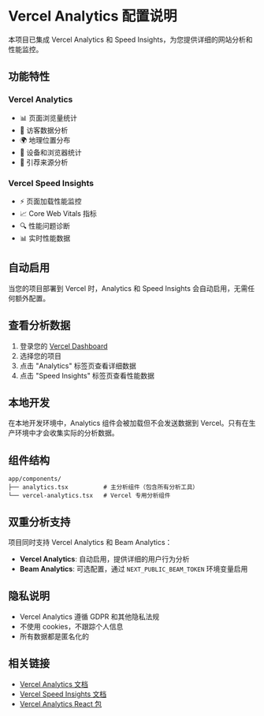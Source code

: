 # Vercel Analytics 配置说明

本项目已集成 Vercel Analytics 和 Speed Insights，为您提供详细的网站分析和性能监控。

## 功能特性

### Vercel Analytics
- 📊 页面浏览量统计
- 👥 访客数据分析
- 🌍 地理位置分布
- 📱 设备和浏览器统计
- 🔗 引荐来源分析

### Vercel Speed Insights
- ⚡ 页面加载性能监控
- 📈 Core Web Vitals 指标
- 🔍 性能问题诊断
- 📊 实时性能数据

## 自动启用

当您的项目部署到 Vercel 时，Analytics 和 Speed Insights 会自动启用，无需任何额外配置。

## 查看分析数据

1. 登录您的 [Vercel Dashboard](https://vercel.com/dashboard)
2. 选择您的项目
3. 点击 "Analytics" 标签页查看详细数据
4. 点击 "Speed Insights" 标签页查看性能数据

## 本地开发

在本地开发环境中，Analytics 组件会被加载但不会发送数据到 Vercel。只有在生产环境中才会收集实际的分析数据。

## 组件结构

```
app/components/
├── analytics.tsx          # 主分析组件（包含所有分析工具）
└── vercel-analytics.tsx   # Vercel 专用分析组件
```

## 双重分析支持

项目同时支持 Vercel Analytics 和 Beam Analytics：

- **Vercel Analytics**: 自动启用，提供详细的用户行为分析
- **Beam Analytics**: 可选配置，通过 `NEXT_PUBLIC_BEAM_TOKEN` 环境变量启用

## 隐私说明

- Vercel Analytics 遵循 GDPR 和其他隐私法规
- 不使用 cookies，不跟踪个人信息
- 所有数据都是匿名化的

## 相关链接

- [Vercel Analytics 文档](https://vercel.com/docs/analytics)
- [Vercel Speed Insights 文档](https://vercel.com/docs/speed-insights)
- [Vercel Analytics React 包](https://www.npmjs.com/package/@vercel/analytics)
